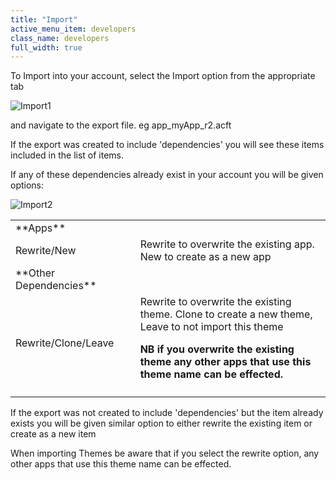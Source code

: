 ```yaml
---
title: "Import"
active_menu_item: developers
class_name: developers
full_width: true
---
```



To Import into your account, select the Import option from the appropriate tab

![Import1](/img/docs/import1.png)

and navigate to the export file. eg app\_myApp\_r2.acft

If the export was created to include 'dependencies' you will see these items included in the list of items.

If any of these dependencies already exist in your account you will be given options:

![Import2](/img/docs/import2.zoom87.png)

<table>
<tr>
<td width="182">
**Apps**

</td>
<td width="8">
</td>
<td width="752">
</td>
</tr>
<tr>
<td width="182">
Rewrite/New

</td>
<td width="8">
</td>
<td width="752">
Rewrite to overwrite the existing app. New to create as a new app

</td>
</tr>
<tr>
<td width="182">
**Other Dependencies**

</td>
<td width="8">
</td>
<td width="752">
</td>
</tr>
<tr>
<td width="182">
Rewrite/Clone/Leave

</td>
<td width="8">
</td>
<td width="752">
Rewrite to overwrite the existing theme. Clone to create a new theme, Leave to not import this theme

**NB if you overwrite the existing theme any other apps that use this theme name can be effected.**

</td>
</tr>
<tr>
<td width="182">

</td>
<td width="8">
</td>
<td width="752">
</td>
</tr>
</table>

If the export was not created to include 'dependencies' but the item already exists you will be given similar option to either rewrite the existing item or create as a new item

When importing Themes be aware that if you select the rewrite option, any other apps that use this theme name can be effected.
